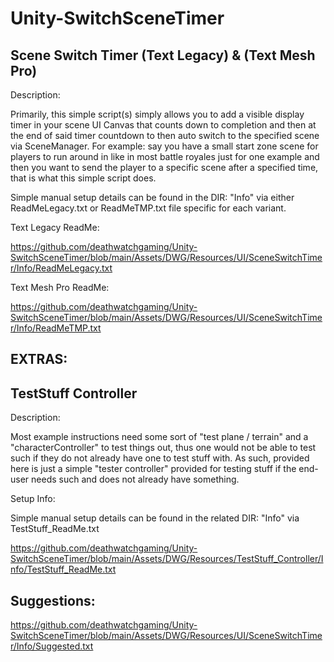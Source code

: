 # Unity-SwitchSceneTimer

Scene Switch Timer (Text Legacy) & (Text Mesh Pro)
--------------------------------------------------

Description:

Primarily, this simple script(s) simply allows you to add a visible display timer in your scene UI Canvas that counts down to completion and then at the end of said timer countdown to then auto switch to the specified scene via SceneManager. For example: say you have a small start zone scene for players to run around in like in most battle royales just for one example and then you want to send the player to a specific scene after a specified time, that is what this simple script does.
 
Simple manual setup details can be found in the DIR: "Info" via either ReadMeLegacy.txt or ReadMeTMP.txt file specific for each variant. 

 Text Legacy ReadMe:

 https://github.com/deathwatchgaming/Unity-SwitchSceneTimer/blob/main/Assets/DWG/Resources/UI/SceneSwitchTimer/Info/ReadMeLegacy.txt


 Text Mesh Pro ReadMe:

 https://github.com/deathwatchgaming/Unity-SwitchSceneTimer/blob/main/Assets/DWG/Resources/UI/SceneSwitchTimer/Info/ReadMeTMP.txt



 EXTRAS:
---------


 TestStuff Controller
-------------------------

Description:

 Most example instructions need some sort of "test plane / terrain" and a "characterController" to test things out, thus one would not be able to test such if they do not already have one to test stuff with. As such, provided here is just a simple 
 "tester controller" provided for testing stuff if the end-user needs such and does not already have something.

Setup Info:

 Simple manual setup details can be found in the related DIR: "Info" via TestStuff_ReadMe.txt

 https://github.com/deathwatchgaming/Unity-SwitchSceneTimer/blob/main/Assets/DWG/Resources/TestStuff_Controller/Info/TestStuff_ReadMe.txt


 Suggestions:
--------------

 https://github.com/deathwatchgaming/Unity-SwitchSceneTimer/blob/main/Assets/DWG/Resources/UI/SceneSwitchTimer/Info/Suggested.txt